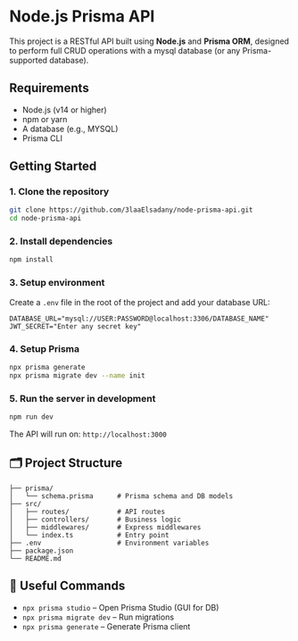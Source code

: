# Node.js Prisma API

This project is a RESTful API built using **Node.js** and **Prisma ORM**, designed to perform full CRUD operations with a mysql database (or any Prisma-supported database).

## Requirements

- Node.js (v14 or higher)
- npm or yarn
- A database (e.g., MYSQL)
- Prisma CLI

## Getting Started

### 1. Clone the repository

```bash
git clone https://github.com/3laaElsadany/node-prisma-api.git
cd node-prisma-api
```

### 2. Install dependencies

```bash
npm install
```

### 3. Setup environment

Create a `.env` file in the root of the project and add your database URL:

```
DATABASE_URL="mysql://USER:PASSWORD@localhost:3306/DATABASE_NAME"
JWT_SECRET="Enter any secret key"
```

### 4. Setup Prisma

```bash
npx prisma generate
npx prisma migrate dev --name init
```

### 5. Run the server in development

```bash
npm run dev
```

The API will run on: `http://localhost:3000`

## 🗂️ Project Structure

```
├── prisma/
│   └── schema.prisma      # Prisma schema and DB models
├── src/
│   ├── routes/            # API routes
│   ├── controllers/       # Business logic
│   ├── middlewares/       # Express middlewares
│   └── index.ts           # Entry point
├── .env                   # Environment variables
├── package.json
└── README.md
```

## 🧪 Useful Commands

- `npx prisma studio` – Open Prisma Studio (GUI for DB)
- `npx prisma migrate dev` – Run migrations
- `npx prisma generate` – Generate Prisma client
